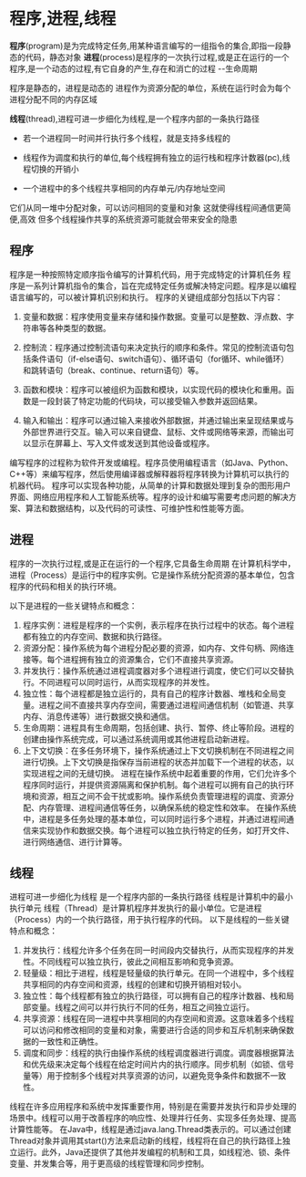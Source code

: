 # 程序,进程,线程

**程序**(program)是为完成特定任务,用某种语言编写的一组指令的集合,即指一段静态的代码，静态对象
**进程**(process)是程序的一次执行过程,或是正在运行的一个程序,是一个动态的过程,有它自身的产生,存在和消亡的过程 --生命周期

程序是静态的，进程是动态的
进程作为资源分配的单位，系统在运行时会为每个进程分配不同的内存区域

**线程**(thread),进程可进一步细化为线程,是一个程序内部的一条执行路径

- 若一个进程同一时间并行执行多个线程，就是支持多线程的

- 线程作为调度和执行的单位,每个线程拥有独立的运行栈和程序计数器(pc),线程切换的开销小

- 一个进程中的多个线程共享相同的内存单元/内存地址空间

它们从同一堆中分配对象，可以访问相同的变量和对象
这就使得线程间通信更简便,高效
但多个线程操作共享的系统资源可能就会带来安全的隐患

## 程序

程序是一种按照特定顺序指令编写的计算机代码，用于完成特定的计算机任务
程序是一系列计算机指令的集合，旨在完成特定任务或解决特定问题。程序是以编程语言编写的，可以被计算机识别和执行。
程序的关键组成部分包括以下内容：

1. 变量和数据：程序使用变量来存储和操作数据。变量可以是整数、浮点数、字符串等各种类型的数据。

2. 控制流：程序通过控制流语句来决定执行的顺序和条件。常见的控制流语句包括条件语句（if-else语句、switch语句）、循环语句（for循环、while循环）和跳转语句（break、continue、return语句）等。

3. 函数和模块：程序可以被组织为函数和模块，以实现代码的模块化和重用。函数是一段封装了特定功能的代码块，可以接受输入参数并返回结果。

4. 输入和输出：程序可以通过输入来接收外部数据，并通过输出来呈现结果或与外部世界进行交互。输入可以来自键盘、鼠标、文件或网络等来源，而输出可以显示在屏幕上、写入文件或发送到其他设备或程序。

编写程序的过程称为软件开发或编程。程序员使用编程语言（如Java、Python、C++等）来编写程序，然后使用编译器或解释器将程序转换为计算机可以执行的机器代码。
程序可以实现各种功能，从简单的计算和数据处理到复杂的图形用户界面、网络应用程序和人工智能系统等。程序的设计和编写需要考虑问题的解决方案、算法和数据结构，以及代码的可读性、可维护性和性能等方面。

## 进程

程序的一次执行过程,或是正在运行的一个程序,它具备生命周期
在计算机科学中，进程（Process）是运行中的程序实例。它是操作系统分配资源的基本单位，包含程序的代码和相关的执行环境。

以下是进程的一些关键特点和概念：

1. 程序实例：进程是程序的一个实例，表示程序在执行过程中的状态。每个进程都有独立的内存空间、数据和执行路径。
2. 资源分配：操作系统为每个进程分配必要的资源，如内存、文件句柄、网络连接等。每个进程拥有独立的资源集合，它们不直接共享资源。
3. 并发执行：操作系统通过进程调度器对多个进程进行调度，使它们可以交替执行。不同进程可以同时运行，从而实现程序的并发性。
4. 独立性：每个进程都是独立运行的，具有自己的程序计数器、堆栈和全局变量。进程之间不直接共享内存空间，需要通过进程间通信机制（如管道、共享内存、消息传递等）进行数据交换和通信。
5. 生命周期：进程具有生命周期，包括创建、执行、暂停、终止等阶段。进程的创建由操作系统完成，可以通过系统调用或其他进程启动新进程。
6. 上下文切换：在多任务环境下，操作系统通过上下文切换机制在不同进程之间进行切换。上下文切换是指保存当前进程的状态并加载下一个进程的状态，以实现进程之间的无缝切换。
进程在操作系统中起着重要的作用，它们允许多个程序同时运行，并提供资源隔离和保护机制。每个进程可以拥有自己的执行环境和资源，相互之间不会干扰或影响。操作系统负责管理进程的调度、资源分配、内存管理、进程间通信等任务，以确保系统的稳定性和效率。
在操作系统中，进程是多任务处理的基本单位，可以同时运行多个进程，并通过进程间通信来实现协作和数据交换。每个进程可以独立执行特定的任务，如打开文件、进行网络通信、进行计算等。

## 线程

进程可进一步细化为线程
是一个程序内部的一条执行路径
线程是计算机中的最小执行单元
线程（Thread）是计算机程序并发执行的最小单位。它是进程（Process）内的一个执行路径，用于执行程序的代码。
以下是线程的一些关键特点和概念：

1. 并发执行：线程允许多个任务在同一时间段内交替执行，从而实现程序的并发性。不同线程可以独立执行，彼此之间相互影响和竞争资源。
2. 轻量级：相比于进程，线程是轻量级的执行单元。在同一个进程中，多个线程共享相同的内存空间和资源，线程的创建和切换开销相对较小。
3. 独立性：每个线程都有独立的执行路径，可以拥有自己的程序计数器、栈和局部变量。线程之间可以并行执行不同的任务，相互之间独立运行。
4. 共享资源：线程在同一进程中共享相同的内存空间和资源。这意味着多个线程可以访问和修改相同的变量和对象，需要进行合适的同步和互斥机制来确保数据的一致性和正确性。
5. 调度和同步：线程的执行由操作系统的线程调度器进行调度。调度器根据算法和优先级来决定每个线程在给定时间片内的执行顺序。同步机制（如锁、信号量等）用于控制多个线程对共享资源的访问，以避免竞争条件和数据不一致性。

线程在许多应用程序和系统中发挥重要作用，特别是在需要并发执行和异步处理的场景中。线程可以用于改善程序的响应性、处理并行任务、实现多任务处理、提高计算性能等。
在Java中，线程是通过java.lang.Thread类表示的。可以通过创建Thread对象并调用其start()方法来启动新的线程，线程将在自己的执行路径上独立运行。此外，Java还提供了其他并发编程的机制和工具，如线程池、锁、条件变量、并发集合等，用于更高级的线程管理和同步控制。
